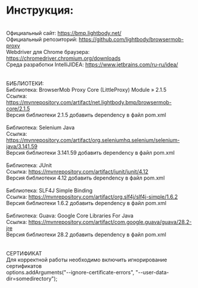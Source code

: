 # Инструкция:
<br>Официальный сайт: https://bmp.lightbody.net/
<br>Официальный репозиторий: https://github.com/lightbody/browsermob-proxy
<br>Webdriver для Chrome браузера: https://chromedriver.chromium.org/downloads
<br>Среда разработки IntelliJIDEA: https://www.jetbrains.com/ru-ru/idea/
<br>
<br>
<br>БИБЛИОТЕКИ:
<br>Библиотека: BrowserMob Proxy Core (LittleProxy) Module » 2.1.5
<br>Ссылка: https://mvnrepository.com/artifact/net.lightbody.bmp/browsermob-core/2.1.5
<br>Версия библиотеки 2.1.5 добавить dependency в файл pom.xml
<br>
<br>Библиотека: Selenium Java
<br>Ссылка: https://mvnrepository.com/artifact/org.seleniumhq.selenium/selenium-java/3.141.59
<br>Версия библиотеки 3.141.59 добавить dependency в файл pom.xml
<br>
<br>Библиотека: JUnit
<br>Ссылка: https://mvnrepository.com/artifact/junit/junit/4.12
<br>Версия библиотеки 4.12 добавить dependency в файл pom.xml
<br>
<br>Библиотека: SLF4J Simple Binding 
<br>Ссылка: https://mvnrepository.com/artifact/org.slf4j/slf4j-simple/1.6.2
<br>Версия библиотеки 1.6.2 добавить dependency в файл pom.xml
<br>
<br>Библиотека: Guava: Google Core Libraries For Java 
<br>Ссылка: https://mvnrepository.com/artifact/com.google.guava/guava/28.2-jre
<br>Версия библиотеки 28.2 добавить dependency в файл pom.xml
<br>
<br>
<br>СЕРТИФИКАТ
<br>Для корректной работы необходимо включить игнорирование сертификатов
<br>options.addArguments("--ignore-certificate-errors", "--user-data-dir=somedirectory");